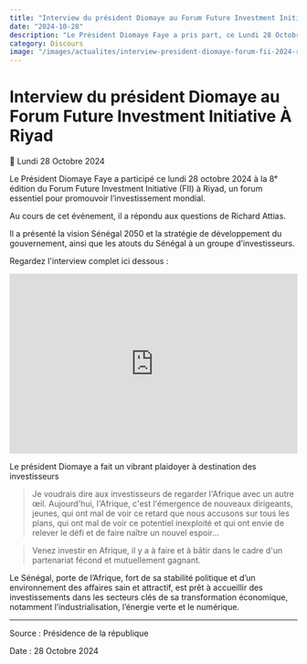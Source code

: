 ```yaml
---
title: "Interview du président Diomaye au Forum Future Investment Initiative À Riyad"
date: "2024-10-28"
description: "Le Président Diomaye Faye a pris part, ce Lundi 28 Octobre 2024 à la 8ème édition du Forum Future Investment Initiative (FII) À Riyadh. un forum essentiel pour promouvoir l'investissement mondial."
category: Discours
image: "/images/actualites/interview-president-diomaye-forum-fii-2024-riyad.jpg"
---
```


# Interview du président Diomaye au Forum Future Investment Initiative À Riyad

📅 Lundi 28 Octobre 2024

Le Président Diomaye Faye a participé ce lundi 28 octobre 2024 à la 8ᵉ édition du Forum Future Investment Initiative (FII) à Riyad, un forum essentiel pour promouvoir l’investissement mondial.

Au cours de cet événement, il a répondu aux questions de Richard Attias.

Il a présenté la vision Sénégal 2050 et la stratégie de développement du gouvernement, ainsi que les atouts du Sénégal à un groupe d’investisseurs.

<!-- <img src="/images/actualites/interview-president-diomaye-forum-fii-2024-riyad.jpg" alt="Diomaye Faye à RIYAD" loading="lazy" fetchpriority="high"> -->

Regardez l'interview complet ici dessous :

<iframe class="video" width="100%" height="315" src="https://www.youtube.com/embed/A7TeYXVCeYM?rel=0&modestbranding=1&origin=https://www.vie-publique.sn" frameborder="0" allow="autoplay; encrypted-media" allowfullscreen></iframe>

Le président Diomaye a fait un vibrant plaidoyer à destination des investisseurs

> Je voudrais dire aux investisseurs de regarder l'Afrique avec un autre œil. Aujourd'hui, l'Afrique, c'est l'émergence de nouveaux dirigeants, jeunes, qui ont mal de voir ce retard que nous accusons sur tous les plans, qui ont mal de voir ce potentiel inexploité et qui ont envie de relever le défi et de faire naître un nouvel espoir...

> Venez investir en Afrique, il y a à faire et à bâtir dans le cadre d'un partenariat fécond et mutuellement gagnant.

Le Sénégal, porte de l’Afrique, fort de sa stabilité politique et d’un environnement des affaires sain et attractif, est prêt à accueillir des investissements dans les secteurs clés de sa transformation économique, notamment l’industrialisation, l’énergie verte et le numérique.

---

Source : Présidence de la république

Date : 28 Octobre 2024
